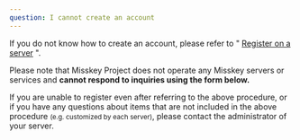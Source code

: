 ```yaml
---
question: I cannot create an account
---
```


If you do not know how to create an account, please refer to " [Register on a server](/docs/for-users/onboarding/join-server/) ".

Please note that Misskey Project does not operate any Misskey servers or services and **cannot respond to inquiries using the form below.**

If you are unable to register even after referring to the above procedure, or if you have any questions about items that are not included in the above procedure <small>(e.g. customized by each server)</small>, please contact the administrator of your server.
